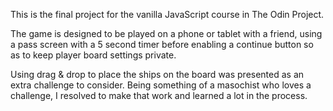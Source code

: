 This is the final project for the vanilla JavaScript course in The Odin Project. 

The game is designed to be played on a phone or tablet with a friend, using a pass screen with a 5 second timer before enabling a continue button so as to keep player board settings private. 

Using drag & drop to place the ships on the board was presented as an extra challenge to consider. Being something of a masochist who loves a challenge, I resolved to make that work and learned a lot in the process.
